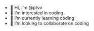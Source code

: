 - 👋 Hi, I’m @ptvv
- 👀 I’m interested in coding
- 🌱 I’m currently learning coding
- 💞️ I’m looking to collaborate on coding
